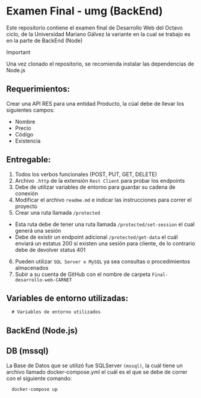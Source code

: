 # Examen Final - umg (BackEnd)
Este repositorio contiene el examen final de Desarrollo Web del Octavo ciclo, de la Universidad Mariano Gálvez
la variante en la cual se trabajo es en la parte de BackEnd (Node)

> [!IMPORTANT]
> Una vez clonado el repositorio, se recomienda instalar las dependencias de Node.js

## Requerimientos: 
Crear una API RES para una entidad Producto, la cúal debe de llevar los siguientes campos:
  - Nombre
  - Precio
  - Código 
  - Existencia

## Entregable: 
1. Todos los verbos funcionales (POST, PUT, GET, DELETE)
2. Archivo `.http` de la extensión `Rest Client` para probar los endpoints
3. Debe de utilizar variables de entorno para guardar su cadena de conexión
4. Modificar el archivo `readme.md` e indicar las instrucciones para correr el proyecto
5. Crear una ruta llamada `/protected`
  - Esta ruta debe de tener una ruta llamada `/protected/set-session` el cual generá una sesión
  - Debe de existir un endpoint adicional `/protected/get-data` el cuál enviará un estatus 200 si existen una sesión para cliente, de lo contrario debe de devolver status 401
6. Pueden utilizar `SQL Server o MySQL` ya sea consultas o procedimientos almacenados
7. Subir a su cuenta de GitHub con el nombre de carpeta `Final-desarrollo-web-CARNET`

## Variables de entorno utilizadas:
```
  # Variables de entorno utilizados

```

## BackEnd (Node.js) 


## DB (mssql)
La Base de Datos que se utilizó fue SQLServer `(mssql)`, la cuál tiene un archivo llamado docker-compose.yml el cuál es el que se debe de correr con el siguiente comando:

```bash 
  docker-compose up
```